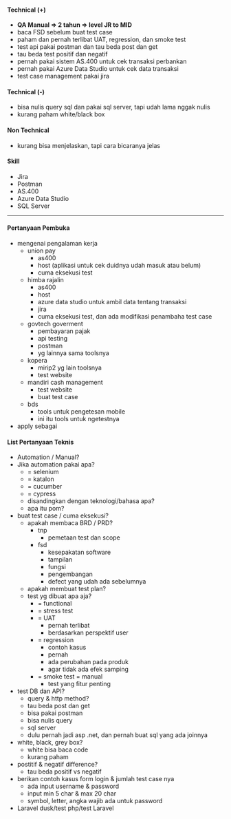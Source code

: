 #### Technical (+) 

- **QA Manual => 2 tahun => level JR to MID**  
- baca FSD sebelum buat test case
- paham dan pernah terlibat UAT, regression, dan smoke test
- test api pakai postman dan tau beda post dan get
- tau beda test positif dan negatif
- pernah pakai sistem AS.400 untuk cek transaksi perbankan 
- pernah pakai Azure Data Studio untuk cek data transaksi
- test case management pakai jira

#### Technical (-)  

- bisa nulis query sql dan pakai sql server, tapi udah lama nggak nulis
- kurang paham white/black box

#### Non Technical  

- kurang bisa menjelaskan, tapi cara bicaranya jelas

#### Skill

- Jira
- Postman
- AS.400
- Azure Data Studio
- SQL Server

---

#### Pertanyaan Pembuka

- mengenai pengalaman kerja  
	- union pay
		- as400
		- host (aplikasi untuk cek duidnya udah masuk atau belum)
		- cuma eksekusi test
	- himba rajalin
		- as400
		- host
		- azure data studio untuk ambil data tentang transaksi
		- jira
		- cuma eksekusi test, dan ada modifikasi penambaha test case
	- govtech goverment
		- pembayaran pajak
		- api testing
		- postman
		- yg lainnya sama toolsnya
	- kopera
		- mirip2 yg lain toolsnya
		- test website
	- mandiri cash management
		- test website
		- buat test case
	- bds
		- tools untuk pengetesan mobile
		- ini itu tools untuk ngetestnya
- apply sebagai


#### List Pertanyaan Teknis

- Automation / Manual?  
- Jika automation pakai apa?
	- = selenium
	- = katalon
	- = cucumber
	- = cypress
	- disandingkan dengan teknologi/bahasa apa?
	- apa itu pom?
- buat test case / cuma eksekusi?
	- apakah membaca BRD / PRD?
		- tnp
			- pemetaan test dan scope
		- fsd
			- kesepakatan software
			- tampilan
			- fungsi
			- pengembangan
			- defect yang udah ada sebelumnya
	- apakah membuat test plan?
	- test yg dibuat apa aja?
		- = functional
		- = stress test
		- = UAT
			- pernah terlibat
			- berdasarkan perspektif user
		- = regression
			- contoh kasus
			- pernah
			- ada perubahan pada produk
			- agar tidak ada efek samping
		- = smoke test = manual
			- test yang fitur penting
- test DB dan API?
	- query & http method?
	- tau beda post dan get
	- bisa pakai postman
	- bisa nulis query
	- sql server
	- dulu pernah jadi asp .net, dan pernah buat sql yang ada joinnya
- white, black, grey box?
	- white bisa baca code
	- kurang paham
- postitif & negatif difference?
	- tau beda positif vs negatif
- berikan contoh kasus form login & jumlah test case nya
	- ada input username & password
	- input min 5 char & max 20 char
	- symbol, letter, angka wajib ada untuk password
- Laravel dusk/test php/test Laravel
